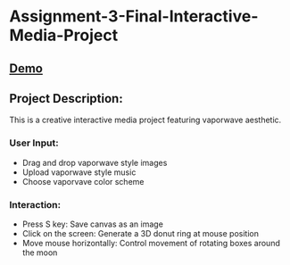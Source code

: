 # Assignment-3-Final-Interactive-Media-Project

## [Demo](https://unicar9.github.io/Assignment-3-Final-Interactive-Media-Project/)

## Project Description:

This is a creative interactive media project featuring vaporwave aesthetic.

### User Input:

- Drag and drop vaporwave style images
- Upload vaporwave style music
- Choose vaporvave color scheme

### Interaction:

- Press S key: Save canvas as an image
- Click on the screen: Generate a 3D donut ring at mouse position
- Move mouse horizontally: Control movement of rotating boxes around the moon
